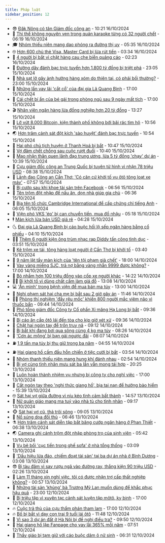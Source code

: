 ```yaml
---
title: Pháp luật
sidebar_position: 12
---
```


<!-- vnexpress-phap-luat:START -->
- 😎 [Đăk Nông có tân Giám đốc công an](https://vnexpress.net/dak-nong-co-tan-giam-doc-cong-an-4804973.html) - 10:21 16/10/2024
- 🥰 [Thi thể không nguyên vẹn trong quán karaoke từng có 32 người chết](https://vnexpress.net/thi-the-khong-nguyen-ven-trong-quan-karaoke-tung-co-32-nguoi-chet-4804818.html) - 06:19 16/10/2024
- 🎓 [Nhóm thiếu niên mang dao phóng ra đường thị uy](https://video.vnexpress.net/nhom-thieu-nien-mang-dao-phong-ra-duong-thi-uy-4804460.html) - 05:35 16/10/2024
- 🤓 [Hơn 600 chủ thẻ Visa, Master Card bị lừa rút tiền](https://vnexpress.net/hon-600-chu-the-visa-master-card-bi-lua-rut-tien-4804583.html) - 03:34 16/10/2024
- 🎊 [4 người bị bắt vì chặt hàng cau che biển quảng cáo](https://vnexpress.net/4-nguoi-bi-bat-vi-chat-hang-cau-che-bien-quang-cao-4804646.html) - 02:23 16/10/2024
- 🙉 [Đường dây đánh bạc trực tuyến hơn 1.800 tỷ đồng bị triệt phá](https://vnexpress.net/duong-day-danh-bac-truc-tuyen-hon-1-800-ty-dong-bi-triet-pha-4804592.html) - 23:05 15/10/2024
- 🤡 [Nhà sạt lở gây ảnh hưởng hàng xóm do thiên tai, có phải bồi thường?](https://vnexpress.net/nha-sat-lo-gay-anh-huong-hang-xom-do-thien-tai-co-phai-boi-thuong-4804270.html) - 23:00 15/10/2024
- 🗽 [Những lần vay lãi &#39;cắt cổ&#39; của đại gia Lã Quang Bình](https://vnexpress.net/nhung-lan-vay-lai-cat-co-cua-dai-gia-la-quang-binh-4804576.html) - 17:00 15/10/2024
- 🌋 [Cái chết bí ẩn của bé gái trong phòng ngủ sau 9 ngày mất tích](https://vnexpress.net/cai-chet-bi-an-cua-be-gai-trong-phong-ngu-sau-9-ngay-mat-tich-4804544.html) - 17:00 15/10/2024
- 🎬 [Nhân viên ngân hàng lừa đồng nghiệp hơn 20 tỷ đồng](https://vnexpress.net/nhan-vien-ngan-hang-lua-dong-nghiep-hon-20-ty-dong-4804566.html) - 13:27 15/10/2024
- 💯 [Lỡ vứt 8.000 Bitcoin, kiện thành phố không bới bãi rác tìm hộ](https://vnexpress.net/lo-vut-8-000-bitcoin-kien-thanh-pho-khong-boi-bai-rac-tim-ho-4804489.html) - 10:56 15/10/2024
- 🌏 [Hơn trăm cảnh sát đột kích &#39;sào huyệt&#39; đánh bạc trực tuyến](https://vnexpress.net/hon-tram-canh-sat-dot-kich-sao-huyet-danh-bac-truc-tuyen-4804497.html) - 10:54 15/10/2024
- 🌊 [Hai phó chủ tịch huyện ở Thanh Hoá bị bắt](https://vnexpress.net/hai-pho-chu-tich-huyen-o-thanh-hoa-bi-bat-4804509.html) - 10:47 15/10/2024
- 💂 [Vợ đâm chết chồng sau cuộc rượt đuổi](https://vnexpress.net/vo-dam-chet-chong-sau-cuoc-ruot-duoi-4804457.html) - 10:40 15/10/2024
- 🎡 [Mạo nhận thân quen lãnh đạo trung ương, lừa 5 tỷ đồng &#39;chạy&#39; dự án](https://vnexpress.net/mao-nhan-than-quen-lanh-dao-trung-uong-lua-5-ty-dong-chay-du-an-4804459.html) - 10:39 15/10/2024
- 🫶 [Cựu giám đốc công an Trung Quốc bị tuyên tử hình vì nhận 78 triệu USD](https://vnexpress.net/cuu-giam-doc-cong-an-trung-quoc-bi-tuyen-tu-hinh-vi-nhan-78-trieu-usd-4804408.html) - 08:38 15/10/2024
- 🐲 [Lãnh đạo Công an Cần Thơ: &#39;Có căn cứ khởi tố vụ ôtô tông loạt xe máy&#39;](https://vnexpress.net/lanh-dao-cong-an-can-tho-co-can-cu-khoi-to-vu-oto-tong-loat-xe-may-4804352.html) - 07:57 15/10/2024
- 🚀 [Bị cướp sau khi khoe tài sản trên Facebook](https://vnexpress.net/bi-cuop-sau-khi-khoe-tai-san-tren-facebook-4804351.html) - 06:56 15/10/2024
- 🎊 [Tên trộm đột nhập để nấu ăn, dọn nhà giúp gia chủ](https://vnexpress.net/ten-trom-dot-nhap-de-nau-an-don-nha-giup-gia-chu-4804295.html) - 06:36 15/10/2024
- 🤗 [Bịa tên tổ chức Cambridge International để cấp chứng chỉ tiếng Anh](https://vnexpress.net/bia-ten-to-chuc-cambridge-international-examinations-de-cap-chung-chi-tieng-anh-4804299.html) - 06:05 15/10/2024
- 🗽 [Viện phó VKS &#39;ép&#39; bị can chuyển tiền, mua đồ nhậu](https://vnexpress.net/vien-pho-vks-ep-bi-can-chuyen-tien-mua-do-nhau-4804319.html) - 05:18 15/10/2024
- 🕴 [Màn kịch lừa bán USD giá rẻ](https://vnexpress.net/man-kich-lua-ban-usd-gia-re-4804260.html) - 04:28 15/10/2024
- 🌜 [Đại gia Lã Quang Bình bị cáo buộc hối lộ sếp ngân hàng bằng cổ phiếu](https://vnexpress.net/dai-gia-la-quang-binh-bi-cao-buoc-hoi-lo-sep-ngan-hang-bang-co-phieu-4804265.html) - 04:10 15/10/2024
- 🧑‍🏫 [Thêm 6 người kiện ông trùm nhạc rap Diddy tấn công tình dục](https://vnexpress.net/them-6-nguoi-kien-ong-trum-nhac-rap-diddy-tan-cong-tinh-duc-4804254.html) - 03:51 15/10/2024
- 🦩 [Kẻ trộm xe tải, tông hàng loạt người ở Cần Thơ bị khởi tố](https://vnexpress.net/ke-trom-xe-tai-tong-hang-loat-nguoi-o-can-tho-bi-khoi-to-4804238.html) - 03:40 15/10/2024
- 💼 [9 năm lật tẩy màn kịch của &#39;tên tội phạm giả chết&#39;](https://vnexpress.net/9-nam-truy-tim-ke-cam-dau-giao-phai-hiep-dam-tre-em-4804000.html) - 18:00 14/10/2024
- 💫 [Vay vàng miếng SJC, trả nợ bằng vàng nhẫn 9999 được không?](https://vnexpress.net/vay-vang-sjc-tra-lai-bang-vang-nhan-9999-co-duoc-khong-4803113.html) - 17:00 14/10/2024
- 🦅 [Bỏ nhầm hơn 100 triệu đồng vào cốp xe người khác](https://vnexpress.net/bo-nham-hon-100-trieu-dong-vao-cop-xe-nguoi-khac-4804093.html) - 14:22 14/10/2024
- 🧑‍💻 [Bị khởi tố vì dùng chất cấm làm giá đỗ](https://vnexpress.net/bi-khoi-to-vi-dung-chat-cam-lam-gia-do-4804083.html) - 13:08 14/10/2024
- 💻 [&#39;Ẩn mình&#39; trong bệnh viện để mua bán ma túy](https://vnexpress.net/an-minh-trong-benh-vien-de-mua-ban-ma-tuy-4804081.html) - 13:00 14/10/2024
- 🤠 [Nghi phạm sát hại cha mẹ bị bắt sau 2 giờ gây án](https://vnexpress.net/nghi-pham-sat-hai-cha-me-bi-bat-sau-2-gio-gay-an-4804077.html) - 11:46 14/10/2024
- 🧑‍🏫 [Phòng thí nghiệm &#39;đầy rêu mốc&#39; khiến 800 người mắc viêm não vì thuốc bẩn](https://vnexpress.net/phong-thi-nghiem-day-reu-moc-khien-800-nguoi-mac-viem-nao-vi-thuoc-ban-4804006.html) - 09:44 14/10/2024
- 🌈 [Phó tổng giám đốc Công ty Cổ phần Xi măng Hạ Long bị bắt](https://vnexpress.net/pho-tong-giam-doc-cong-ty-co-phan-xi-mang-ha-long-bi-bat-4803998.html) - 09:36 14/10/2024
- 🌮 [Bị cáo ăn cắp ôtô lái đến tòa cho kịp giờ xét xử](https://vnexpress.net/bi-cao-an-cap-oto-lai-den-toa-cho-kip-gio-xet-xu-4803969.html) - 09:36 14/10/2024
- 🐲 [Chặt hai ngón tay để trốn truy nã](https://vnexpress.net/chat-hai-ngon-tay-de-tron-truy-na-4803997.html) - 09:12 14/10/2024
- 🧰 [Bị bắt khi đang bơi qua sông cùng 4 kg ma túy](https://vnexpress.net/bi-bat-khi-dang-boi-qua-song-cung-4-kg-ma-tuy-4803918.html) - 08:26 14/10/2024
- 💄 [&#39;Cơn ác mộng&#39; bị bạn gái ngược đãi](https://vnexpress.net/am-anh-bi-ban-gai-bao-hanh-4803884.html) - 08:07 14/10/2024
- ⛽️ [1,9 tấn ma túy bị thu giữ trong ba năm](https://vnexpress.net/1-9-tan-ma-tuy-bi-thu-giu-trong-ba-nam-4803849.html) - 04:55 14/10/2024
- ⛽️ [Hai giang hồ cầm đầu hỗn chiến ở tiệc cưới bị bắt](https://vnexpress.net/hai-giang-ho-cam-dau-hon-chien-o-tiec-cuoi-bi-bat-4803817.html) - 03:54 14/10/2024
- 💂 [Nhóm thanh thiếu niên mang hung khí đánh nhau](https://video.vnexpress.net/nhom-thanh-thieu-nien-mang-hung-khi-danh-nhau-4803677.html) - 02:54 14/10/2024
- 🤔 [Bị vợ cùng tình nhân mưu sát ba lần vẫn mong tái hợp](https://vnexpress.net/bi-vo-cung-tinh-nhan-muu-sat-ba-lan-van-mong-tai-hop-4803700.html) - 20:25 13/10/2024
- 🧐 [Luôn hoàn thành nhiệm vụ nhưng bị công ty cho nghỉ việc](https://vnexpress.net/luon-hoan-thanh-nhiem-vu-nhung-bi-cong-ty-cho-nghi-viec-4803154.html) - 17:00 13/10/2024
- 🎃 [Cắt ngón tay theo &#39;nghi thức giang hồ&#39;, bịa tai nạn để hưởng bảo hiểm](https://vnexpress.net/cat-ngon-tay-theo-nghi-thuc-giang-ho-bia-tai-nan-de-huong-bao-hiem-4803676.html) - 15:39 13/10/2024
- 🤓 [Sát hại vợ giữa đường vì níu kéo tình cảm bất thành](https://vnexpress.net/sat-hai-vo-giua-duong-vi-niu-keo-tinh-cam-bat-thanh-4803678.html) - 14:57 13/10/2024
- 💃 [Nữ quản giáo mang ma tuý vào nhà tù cho tình nhân](https://vnexpress.net/nu-quan-giao-len-mang-ma-tuy-cho-tu-nhan-vi-yeu-4803576.html) - 09:17 13/10/2024
- 🐵 [Sát hại vợ cũ, thả trôi sông](https://vnexpress.net/sat-hai-vo-cu-tha-troi-song-4803612.html) - 09:05 13/10/2024
- 🤖 [Nổ súng dọa đối thủ](https://vnexpress.net/no-sung-doa-doi-thu-4803602.html) - 06:46 13/10/2024
- ⚗️ [Hơn trăm cảnh sát diễn tập bắt băng cướp ngân hàng ở Phan Thiết](https://vnexpress.net/hon-tram-canh-sat-dien-tap-bat-bang-cuop-ngan-hang-o-phan-thiet-4803571.html) - 06:38 13/10/2024
- 🌏 [Camera ghi cảnh trộm đột nhập phòng trọ của sinh viên](https://vnexpress.net/camera-ghi-canh-trom-dot-nhap-phong-tro-cua-sinh-vien-4803579.html) - 05:42 13/10/2024
- 🦆 [Vụ bê bối &#39;cục tiền trong ghế sofa&#39; ở nhà tổng thống](https://vnexpress.net/vu-be-boi-cuc-tien-trong-ghe-sofa-o-nha-tong-thong-4803384.html) - 03:09 13/10/2024
- 🐎 [&#39;Dấu hiệu lừa đảo, chiếm đoạt tài sản&#39; tại ba dự án nhà ở Bình Dương](https://vnexpress.net/dau-hieu-lua-dao-chiem-doat-tai-san-tai-ba-du-an-nha-o-binh-duong-4803535.html) - 03:08 13/10/2024
- 😎 [Bị tàu đâm vì say rượu ngã vào đường ray, thắng kiện 90 triệu USD](https://vnexpress.net/bi-tau-dam-vi-say-ruou-nga-xuong-duong-ray-nan-nhan-thang-kien-90-trieu-usd-4803486.html) - 02:26 13/10/2024
- 💪 [Làm 11 tháng xin nghỉ việc, tôi có được nhận trợ cấp thất nghiệp không?](https://vnexpress.net/lam-11-thang-xin-nghi-viec-toi-co-duoc-nhan-tro-cap-that-nghiep-khong-4803151.html) - 00:57 13/10/2024
- 🤡 [Những tài sản &#39;khủng&#39; bà Trương Mỹ Lan muốn dùng để khắc phục hậu quả](https://vnexpress.net/nhung-tai-san-khung-ba-truong-my-lan-muon-dung-de-khac-phuc-hau-qua-4803160.html) - 23:00 12/10/2024
- 🌁 [Bị triệu tập vì xuyên tạc cảnh sát luyện tập môtô, kỵ binh](https://vnexpress.net/dai-hoi-khoe-vi-an-ninh-to-quoc-4803424.html) - 17:00 12/10/2024
- 🔥 [Cuộc trả thù của cựu thẩm phán tham lam](https://vnexpress.net/cuoc-tra-thu-cua-cuu-tham-phan-tham-lam-4803109.html) - 17:00 12/10/2024
- 🔥 [Bố bị bắt vì dạy con trai 9 tuổi lái ôtô](https://vnexpress.net/bo-bi-bat-vi-day-con-trai-9-tuoi-lai-oto-4803152.html) - 11:48 12/10/2024
- 👺 [Vì sao 3 dự án đất ở Hà Nội bị đề nghị điều tra?](https://vnexpress.net/vi-sao-3-du-an-dat-o-ha-noi-bi-de-nghi-dieu-tra-4803268.html) - 09:50 12/10/2024
- 🎊 [Hai giang hồ lập Fanpage cho vay lãi 365% mỗi năm](https://vnexpress.net/hai-giang-ho-lap-fanpage-cho-vay-lai-365-moi-nam-4803306.html) - 07:51 12/10/2024
- 🎊 [Thầy giáo bị tạm giữ với cáo buộc dâm ô nữ sinh](https://vnexpress.net/thay-giao-bi-tam-giu-voi-cao-buoc-dam-o-nu-sinh-4803312.html) - 06:31 12/10/2024<!-- vnexpress-phap-luat:END -->
